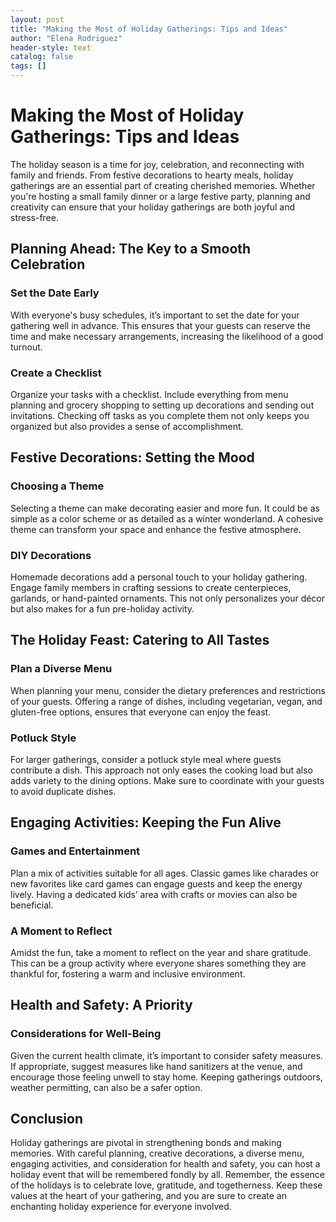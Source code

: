```yaml
---
layout: post
title: "Making the Most of Holiday Gatherings: Tips and Ideas"
author: "Elena Rodriguez"
header-style: text
catalog: false
tags: []
---
```


# Making the Most of Holiday Gatherings: Tips and Ideas
The holiday season is a time for joy, celebration, and reconnecting with family and friends. From festive decorations to hearty meals, holiday gatherings are an essential part of creating cherished memories. Whether you're hosting a small family dinner or a large festive party, planning and creativity can ensure that your holiday gatherings are both joyful and stress-free.

## Planning Ahead: The Key to a Smooth Celebration

### Set the Date Early
With everyone's busy schedules, it’s important to set the date for your gathering well in advance. This ensures that your guests can reserve the time and make necessary arrangements, increasing the likelihood of a good turnout.

### Create a Checklist
Organize your tasks with a checklist. Include everything from menu planning and grocery shopping to setting up decorations and sending out invitations. Checking off tasks as you complete them not only keeps you organized but also provides a sense of accomplishment.

## Festive Decorations: Setting the Mood

### Choosing a Theme
Selecting a theme can make decorating easier and more fun. It could be as simple as a color scheme or as detailed as a winter wonderland. A cohesive theme can transform your space and enhance the festive atmosphere.

### DIY Decorations
Homemade decorations add a personal touch to your holiday gathering. Engage family members in crafting sessions to create centerpieces, garlands, or hand-painted ornaments. This not only personalizes your décor but also makes for a fun pre-holiday activity.

## The Holiday Feast: Catering to All Tastes

### Plan a Diverse Menu
When planning your menu, consider the dietary preferences and restrictions of your guests. Offering a range of dishes, including vegetarian, vegan, and gluten-free options, ensures that everyone can enjoy the feast.

### Potluck Style
For larger gatherings, consider a potluck style meal where guests contribute a dish. This approach not only eases the cooking load but also adds variety to the dining options. Make sure to coordinate with your guests to avoid duplicate dishes.

## Engaging Activities: Keeping the Fun Alive

### Games and Entertainment
Plan a mix of activities suitable for all ages. Classic games like charades or new favorites like card games can engage guests and keep the energy lively. Having a dedicated kids’ area with crafts or movies can also be beneficial.

### A Moment to Reflect
Amidst the fun, take a moment to reflect on the year and share gratitude. This can be a group activity where everyone shares something they are thankful for, fostering a warm and inclusive environment.

## Health and Safety: A Priority

### Considerations for Well-Being
Given the current health climate, it’s important to consider safety measures. If appropriate, suggest measures like hand sanitizers at the venue, and encourage those feeling unwell to stay home. Keeping gatherings outdoors, weather permitting, can also be a safer option.

## Conclusion
Holiday gatherings are pivotal in strengthening bonds and making memories. With careful planning, creative decorations, a diverse menu, engaging activities, and consideration for health and safety, you can host a holiday event that will be remembered fondly by all. Remember, the essence of the holidays is to celebrate love, gratitude, and togetherness. Keep these values at the heart of your gathering, and you are sure to create an enchanting holiday experience for everyone involved.